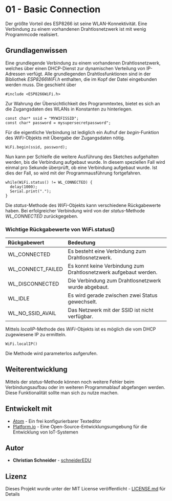 # 01 - Basic Connection

Der größte Vorteil des ESP8266 ist seine WLAN-Konnektivität. Eine Verbindung zu einem vorhandenen Drahtlosnetzwerk ist mit wenig Programmcode realisiert.

## Grundlagenwissen

Eine grundlegende Verbindung zu einem vorhandenen Drahtlosnetzwerk, welches über einen DHCP-Dienst zur dynamischen Verteilung von IP-Adressen verfügt.
Alle grundlegenden Drahtlosfunktionen sind in der Bibliothek *ESP8266WiFi.h* enthalten, die im Kopf der Datei eingebunden werden muss. Die geschieht über

```
#include <ESP8266WiFi.h>
```

Zur Wahrung der Übersichtlichkeit des Programmtextes, bietet es sich an die Zugangsdaten des WLANs in Konstanten zu hinterlegen.

```
const char* ssid = "MYWIFISSID";
const char* password = mysupersecretpassword";
```

Für die eigentliche Verbindung ist lediglich ein Aufruf der *begin*-Funktion des *WiFi*-Objekts mit Übergabe der Zugangsdaten nötig.

```
WiFi.begin(ssid, password);
```

Nun kann per Schleife die weitere Ausführung des Sketches aufgehalten werden, bis die Verbindung aufgebaut wurde. In diesem speziellen Fall wird einmal pro Sekunde überprüft, ob eine Verbindung aufgebaut wurde. Ist dies der Fall, so wird mit der Programmausführung fortgefahren.

```
while(WiFi.status() != WL_CONNECTED) {
  delay(1000);
  Serial.print(".");
}
```

Die *status*-Methode des *WiFi*-Objekts kann verschiedene Rückgabewerte haben. Bei erfolgreicher Verbindung wird von der *status*-Methode *WL_CONNECTED* zurückgegeben.

### Wichtige Rückgabewerte von WiFi.status()

| Rückgabewert  | Bedeutung |
| :------------ | :-------- |
| WL_CONNECTED | Es besteht eine Verbindung zum Drahtlosnetzwerk. |
| WL_CONNECT_FAILED | Es konnt keine Verbindung zum Drahtlosnetzwerk aufgebaut werden. |
| WL_DISCONNECTED | Die Verbindung zum Drahtlosnetzwerk wurde abgebaut. |
| WL_IDLE | Es wird gerade zwischen zwei Status gewechselt. |
| WL_NO_SSID_AVAIL | Das Netzwerk mit der SSID ist nicht verfügbar. |

Mittels *localIP*-Methode des *WiFi*-Objekts ist es möglich die vom DHCP zugewiesene IP zu ermitteln.

```
WiFi.localIP()
```

Die Methode wird parameterlos aufgerufen.

## Weiterentwicklung

Mittels der *status*-Methode können noch weitere Fehler beim Verbindungsaufbau oder im weiteren Programmablauf abgefangen werden. Diese Funktionalität sollte man sich zu nutze machen.


## Entwickelt mit

* [Atom](https://atom.io/) - Ein frei konfigurierbarer Texteditor
* [Platform.io](https://platformio.org/) - Eine Open-Source-Entwicklungsumgebung für die Entwicklung von IoT-Systemen

## Autor

* **Christian Schneider** - [schneiderEDU](https://github.com/schneiderEDU)

## Lizenz

Dieses Projekt wurde unter der MIT License veröffentlicht -  [LICENSE.md](LICENSE.md) für Details

